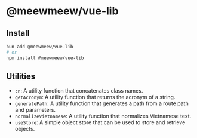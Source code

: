 # @meewmeew/vue-lib

## Install

```bash
bun add @meewmeew/vue-lib
# or
npm install @meewmeew/vue-lib
```

## Utilities

- `cn`: A utility function that concatenates class names.
- `getAcronym`: A utility function that returns the acronym of a string.
- `generatePath`: A utility function that generates a path from a route path and parameters.
- `normalizeVietnamese`: A utility function that normalizes Vietnamese text.
- `useStore`: A simple object store that can be used to store and retrieve objects.
